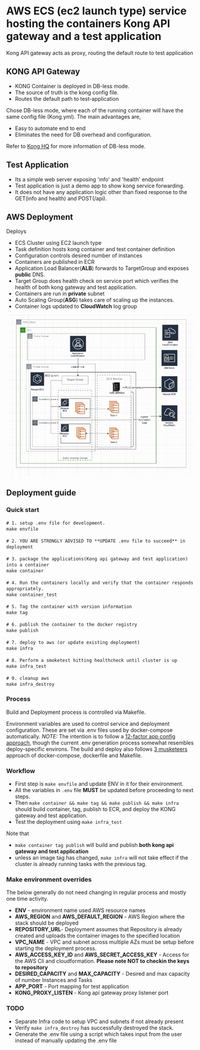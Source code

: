 # AWS ECS (ec2 launch type) service hosting the containers Kong API gateway and a test application

Kong API gateway acts as proxy, routing the default route to test application

## KONG API Gateway

- KONG Container is deployed in DB-less mode.
- The source of truth is the kong config file.
- Routes the default path to test-application

Chose DB-less mode, where each of the running container will have the same config file (Kong.yml). The main advantages are,

- Easy to automate end to end
- Eliminates the need for DB overhead and configuration.

Refer to [Kong HQ](https://konghq.com/blog/kong-1-1-released/) for more information of DB-less mode.

## Test Application

- Its a simple web server exposing 'info' and 'health' endpoint
- Test application is just a demo app to show kong service forwarding.
- It does not have any application logic other than fixed response to the GET(info and health) and POST(/api).

## AWS Deployment

Deploys
- ECS Cluster using EC2 launch type
- Task definition hosts kong container and test container definition
- Configuration controls desired number of instances
- Containers are published in ECR
- Application Load Balancer(**ALB**) forwards to TargetGroup and exposes **public** DNS.
- Target Group does health check on service port which verifies the health of both kong gateway and test application.
- Containers are run in **private** subnet
- Auto Scaling Group(**ASG**) takes care of scaling up the instances. 
- Container logs updated to **CloudWatch** log group

![Architecture](https://github.com/kulkarni-1983/kong-proxy-app/blob/master/docs/Arch_diagram.JPG)

## Deployment guide

 ### Quick start

 ```
# 1. setup .env file for development.
make envfile

# 2. YOU ARE STRONGLY ADVISED TO **UPDATE .env file to succeed** in deployment

# 3. package the applications(Kong api gateway and test application) into a container 
make container

# 4. Run the containers locally and verify that the container responds appropriately.
make container_test

# 5. Tag the container with version information
make tag

# 6. publish the container to the docker registry
make publish

# 7. deploy to aws (or update existing deployment)
make infra

# 8. Perform a smoketest hitting healthcheck until cluster is up
make infra_test

# 9. cleanup aws
make infra_destroy
```

### Process

Build and Deployment process is controlled via Makefile.

Environment variables are used to control service and deployment configuration. These are set via .env files used by docker-compose automatically.
*NOTE:* The intention is to follow a [12-factor app config approach](https://12factor.net/config), though the current .env generation process somewhat resembles deploy-specific environs. 
The build and deploy also follows [3 musketeers](https://amaysim.engineering/the-3-musketeers-how-make-docker-and-compose-enable-us-to-release-many-times-a-day-e92ca816ef17) approach of docker-compose, dockerfile and Makefile.

### Workflow
 - First step is `make envfile` and update ENV in it for their environment.
 - All the variables in `.env` file **MUST** be updated before proceeding to next steps. 
 - Then `make container && make tag && make publish && make infra` should build container, tag, publish to ECR, and deploy the KONG gateway and test application.
 - Test the deployment using `make infra_test` 
 
Note that 
- `make container tag publish` will build and publish **both kong api gateway and test application**
- unless an image tag has changed, `make infra` will not take effect if the cluster is already running tasks with the previous tag.

### Make environment overrides
The below generally do not need changing in regular process and mostly one time activity.
 - **ENV** - environment name used AWS resource names
 - **AWS_REGION** and **AWS_DEFAULT_REGION** - AWS Region where the stack should be deployed
 - **REPOSITORY_URL**- Deployment assumes that Repository is already created and uploads the container images to the specified location
 - **VPC_NAME** - VPC and subnet across multiple AZs must be setup before starting the deployment process. 
 - **AWS_ACCESS_KEY_ID** and **AWS_SECRET_ACCESS_KEY** - Access for the AWS Cli and cloudformation. **Please note NOT to checkin the keys to repository**
 - **DESIRED_CAPACITY** and **MAX_CAPACITY** - Desired and max capacity of number Instances and Tasks
 - **APP_PORT** - Port mapping for test application
 - **KONG_PROXY_LISTEN** - Kong api gateway proxy listener port

### TODO

- Separate Infra code to setup VPC and subnets if not already present
- Verify `make infra_destroy` has successfully destroyed the stack.
- Generate the .env file using a script which takes input from the user instead of manually updating the .env file
